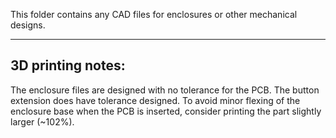 This folder contains any CAD files for enclosures or other mechanical designs.

---

## 3D printing notes:

The enclosure files are designed with no tolerance for the PCB.  The button extension does have tolerance designed.  To avoid minor flexing of the enclosure base when the PCB is inserted, consider printing the part slightly larger (~102%).